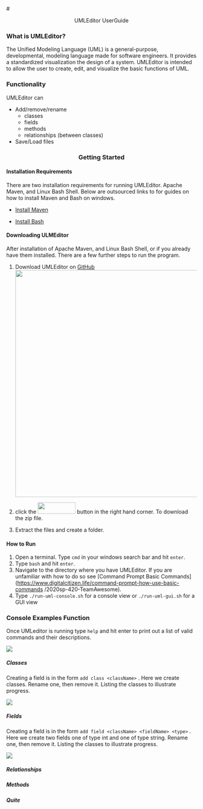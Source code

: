 
#<div align="center"> UMLEditor UserGuide </div>

### What is UMLEditor?

The Unified Modeling Language (UML) is a general-purpose, developmental, modeling language made for software engineers. It provides a standardized visualization the design of a system. UMLEditor is intended to allow the user to create, edit, and visualize the basic functions of UML.

### Functionality
UMLEditor can
* Add/remove/rename 
  * classes
  * fields
  * methods
  * relationships (between classes)
* Save/Load files 

### <div align="center"> Getting Started </div>

#### Installation Requirements
There are two installation requirements for running UMLEditor. Apache Maven, and Linux Bash Shell. Below are outsourced links to for guides on how to install Maven and Bash on windows.
 
* [Install Maven](https://mkyong.com/maven/how-to-install-maven-in-windows/)  

* [Install Bash](https://itsfoss.com/install-bash-on-windows/)  

#### Downloading ULMEditor

After installation of Apache Maven, and Linux Bash Shell, or if you already have them installed. There are a few further steps to run the program. 

1. Download UMLEditor on [GitHub](https://github.com/mucsci-students/2020sp-420-TeamAwesome) <img src="file:///C:/Users/benba/Pictures/UMLEditor%20images/Download.PNG" width="1000" height="600">

2. click the <img src="file:///C:/Users/benba/Pictures/UMLEditor%20images/Capture.PNG" width="100" height="30"> button in the right hand corner.  To download the zip file.   

3. Extract the files and create a folder. 


#### How to Run
1. Open a terminal. Type `cmd` in your windows search bar and hit `enter`. 
3. Type `bash` and hit `enter`.
4. Navigate to the directory where you have UMLEditor. If you are unfamiliar with how to do so see [Command Prompt Basic Commands](https://www.digitalcitizen.life/command-prompt-how-use-basic-commands /2020sp-420-TeamAwesome).
5. Type `./run-uml-console.sh` for a console view or `./run-uml-gui.sh` for a GUI view

### Console Examples Function 
Once UMLeditor is running type `help` and hit enter to print out a list of valid commands and their descriptions.

<img src="file:///C:/Users/benba/Pictures/UMLEditor%20images/help,%20console.PNG">

##### Classes 
Creating a field is in the form `add class <className>` . Here we create classes. Rename one, then remove it. Listing the classes to illustrate progress.

<img src="file:///C:/Users/benba/Pictures/UMLEditor%20images/Class,%20Console.PNG">

##### Fields

Creating a field is in the form `add field <className> <fieldName> <type>` . Here we create two fields one of type int and one of type string. Rename one, then remove it. Listing the classes to illustrate progress.

<img src="file:///C:/Users/benba/Pictures/UMLEditor%20images/Fields,%20Console.PNG">

##### Relationships
##### Methods
##### Quite




 


